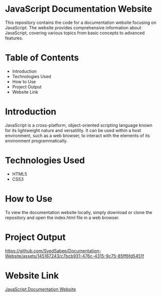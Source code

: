 # JavaScript Documentation Website
This repository contains the code for a documentation website focusing on JavaScript. The website provides comprehensive information about JavaScript, covering various topics from basic concepts to advanced features.

# Table of Contents
  - Introduction
  - Technologies Used
  - How to Use
  - Project Output
  - Website Link

# Introduction
JavaScript is a cross-platform, object-oriented scripting language known for its lightweight nature and versatility. It can be used within a host environment, such as a web browser, to interact with the elements of its environment programmatically.

# Technologies Used
  - HTML5
  - CSS3

# How to Use
To view the documentation website locally, simply download or clone the repository and open the index.html file in a web browser.

# Project Output

https://github.com/SyedSabee/Documentation-Website/assets/145167243/c7bcb931-476c-4315-9c75-85ff6fd5451f

# Website Link

[JavaScript Documentation Website](https://syedsabee.github.io/Documentation-Website/)
